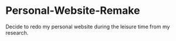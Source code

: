 # Personal-Website-Remake
Decide to redo my personal website during the leisure time from my research.
